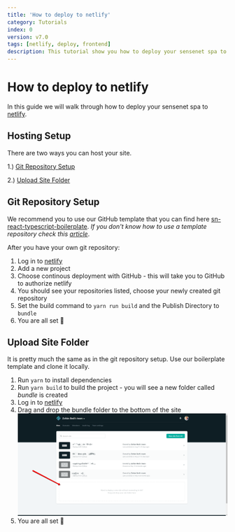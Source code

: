 ```yaml
---
title: 'How to deploy to netlify'
category: Tutorials
index: 0
version: v7.0
tags: [netlify, deploy, frontend]
description: This tutorial show you how to deploy your sensenet spa to netlify.
---
```


# How to deploy to netlify

In this guide we will walk through how to deploy your sensenet spa to [netlify](https://netlify.com).

## Hosting Setup

There are two ways you can host your site.

1.) [Git Repository Setup](#git-repository-setup)

2.) [Upload Site Folder](#upload-site-folder)

## Git Repository Setup

We recommend you to use our GitHub template that you can find here [sn-react-typescript-boilerplate](https://github.com/SenseNet/sn-react-typescript-boilerplate). _If you don't know how to use a template repository check this [article](https://help.github.com/en/articles/creating-a-repository-from-a-template)_.

After you have your own git repository:

1. Log in to [netlify](https://netlify.com)
2. Add a new project
3. Choose continous deployment with GitHub - this will take you to GitHub to authorize netlify
4. You should see your repositories listed, choose your newly created git repository
5. Set the build command to `yarn run build` and the Publish Directory to `bundle`
6. You are all set 🎉

## Upload Site Folder

It is pretty much the same as in the git repository setup. Use our boilerplate template and clone it locally.

1. Run `yarn` to install dependencies
2. Run `yarn build` to build the project - you will see a new folder called _bundle_ is created
3. Log in to [netlify](https://netlify.com)
4. Drag and drop the bundle folder to the bottom of the site
   ![drag and drop netlify](/img/posts/drag-n-drop-netlify.png)
5. You are all set 🎉
